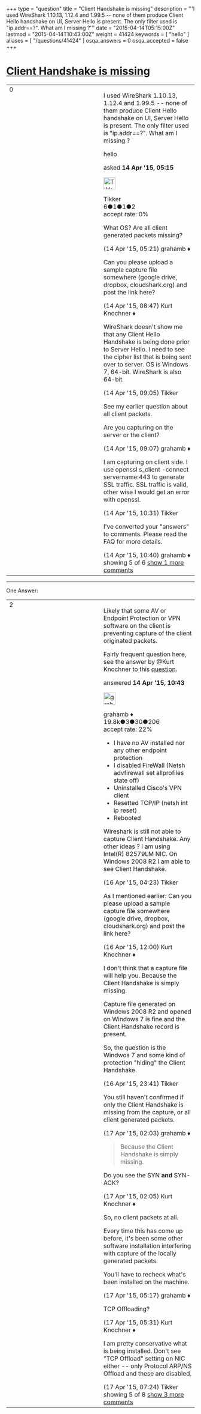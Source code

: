 +++
type = "question"
title = "Client Handshake is missing"
description = '''I used WireShark 1.10.13, 1.12.4 and 1.99.5 -- none of them produce Client Hello handshake on UI, Server Hello is present. The only filter used is &quot;ip.addr==?&quot;. What am I missing ?'''
date = "2015-04-14T05:15:00Z"
lastmod = "2015-04-14T10:43:00Z"
weight = 41424
keywords = [ "hello" ]
aliases = [ "/questions/41424" ]
osqa_answers = 0
osqa_accepted = false
+++

<div class="headNormal">

# [Client Handshake is missing](/questions/41424/client-handshake-is-missing)

</div>

<div id="main-body">

<div id="askform">

<table id="question-table" style="width:100%;"><colgroup><col style="width: 50%" /><col style="width: 50%" /></colgroup><tbody><tr class="odd"><td style="width: 30px; vertical-align: top"><div class="vote-buttons"><div id="post-41424-score" class="post-score" title="current number of votes">0</div><div id="favorite-count" class="favorite-count"></div></div></td><td><div id="item-right"><div class="question-body"><p>I used WireShark 1.10.13, 1.12.4 and 1.99.5 -- none of them produce Client Hello handshake on UI, Server Hello is present. The only filter used is "ip.addr==?". What am I missing ?</p></div><div id="question-tags" class="tags-container tags">hello</div><div id="question-controls" class="post-controls"></div><div class="post-update-info-container"><div class="post-update-info post-update-info-user"><p>asked <strong>14 Apr '15, 05:15</strong></p><img src="https://secure.gravatar.com/avatar/9c0f857bf0a68ddb2664353f2437f09f?s=32&amp;d=identicon&amp;r=g" class="gravatar" width="32" height="32" alt="Tikker&#39;s gravatar image" /><p>Tikker<br />
<span class="score" title="6 reputation points">6</span><span title="1 badges"><span class="badge1">●</span><span class="badgecount">1</span></span><span title="1 badges"><span class="silver">●</span><span class="badgecount">1</span></span><span title="2 badges"><span class="bronze">●</span><span class="badgecount">2</span></span><br />
<span class="accept_rate" title="Rate of the user&#39;s accepted answers">accept rate:</span> <span title="Tikker has no accepted answers">0%</span></p></div></div><div id="comments-container-41424" class="comments-container"><span id="41425"></span><div id="comment-41425" class="comment"><div id="post-41425-score" class="comment-score"></div><div class="comment-text"><p>What OS? Are all client generated packets missing?</p></div><div id="comment-41425-info" class="comment-info"><span class="comment-age">(14 Apr '15, 05:21)</span> grahamb ♦</div></div><span id="41430"></span><div id="comment-41430" class="comment"><div id="post-41430-score" class="comment-score"></div><div class="comment-text"><p>Can you please upload a sample capture file somewhere (google drive, dropbox, cloudshark.org) and post the link here?</p></div><div id="comment-41430-info" class="comment-info"><span class="comment-age">(14 Apr '15, 08:47)</span> Kurt Knochner ♦</div></div><span id="41431"></span><div id="comment-41431" class="comment"><div id="post-41431-score" class="comment-score"></div><div class="comment-text"><p>WireShark doesn't show me that any Client Hello Handshake is being done prior to Server Hello. I need to see the cipher list that is being sent over to server. OS is Windows 7, 64-bit. WireShark is also 64-bit.</p></div><div id="comment-41431-info" class="comment-info"><span class="comment-age">(14 Apr '15, 09:05)</span> Tikker</div></div><span id="41432"></span><div id="comment-41432" class="comment"><div id="post-41432-score" class="comment-score"></div><div class="comment-text"><p>See my earlier question about all client packets.</p><p>Are you capturing on the server or the client?</p></div><div id="comment-41432-info" class="comment-info"><span class="comment-age">(14 Apr '15, 09:07)</span> grahamb ♦</div></div><span id="41435"></span><div id="comment-41435" class="comment"><div id="post-41435-score" class="comment-score"></div><div class="comment-text"><p>I am capturing on client side. I use openssl s_client -connect servername:443 to generate SSL traffic. SSL traffic is valid, other wise I would get an error with openssl.</p></div><div id="comment-41435-info" class="comment-info"><span class="comment-age">(14 Apr '15, 10:31)</span> Tikker</div></div><span id="41436"></span><div id="comment-41436" class="comment not_top_scorer"><div id="post-41436-score" class="comment-score"></div><div class="comment-text"><p>I've converted your "answers" to comments. Please read the FAQ for more details.</p></div><div id="comment-41436-info" class="comment-info"><span class="comment-age">(14 Apr '15, 10:40)</span> grahamb ♦</div></div></div><div id="comment-tools-41424" class="comment-tools"><span class="comments-showing"> showing 5 of 6 </span> <a href="#" class="show-all-comments-link">show 1 more comments</a></div><div class="clear"></div><div id="comment-41424-form-container" class="comment-form-container"></div><div class="clear"></div></div></td></tr></tbody></table>

------------------------------------------------------------------------

<div class="tabBar">

<span id="sort-top"></span>

<div class="headQuestions">

One Answer:

</div>

</div>

<span id="41437"></span>

<div id="answer-container-41437" class="answer">

<table style="width:100%;"><colgroup><col style="width: 50%" /><col style="width: 50%" /></colgroup><tbody><tr class="odd"><td style="width: 30px; vertical-align: top"><div class="vote-buttons"><div id="post-41437-score" class="post-score" title="current number of votes">2</div></div></td><td><div class="item-right"><div class="answer-body"><p>Likely that some AV or Endpoint Protection or VPN software on the client is preventing capture of the client originated packets.</p><p>Fairly frequent question here, see the answer by @Kurt Knochner to this <a href="http://ask.wireshark.org/questions/33597/wireshark-on-win7-machine-not-capturing-all-traffic">question</a>.</p></div><div class="answer-controls post-controls"></div><div class="post-update-info-container"><div class="post-update-info post-update-info-user"><p>answered <strong>14 Apr '15, 10:43</strong></p><img src="https://secure.gravatar.com/avatar/d2a7e24ca66604c749c7c88c1da8ff78?s=32&amp;d=identicon&amp;r=g" class="gravatar" width="32" height="32" alt="grahamb&#39;s gravatar image" /><p>grahamb ♦<br />
<span class="score" title="19834 reputation points"><span>19.8k</span></span><span title="3 badges"><span class="badge1">●</span><span class="badgecount">3</span></span><span title="30 badges"><span class="silver">●</span><span class="badgecount">30</span></span><span title="206 badges"><span class="bronze">●</span><span class="badgecount">206</span></span><br />
<span class="accept_rate" title="Rate of the user&#39;s accepted answers">accept rate:</span> <span title="grahamb has 274 accepted answers">22%</span></p></div></div><div id="comments-container-41437" class="comments-container"><span id="41487"></span><div id="comment-41487" class="comment"><div id="post-41487-score" class="comment-score"></div><div class="comment-text"><ul><li>I have no AV installed nor any other endpoint protection</li><li>I disabled FireWall (Netsh advfirewall set allprofiles state off)</li><li>Uninstalled Cisco's VPN client</li><li>Resetted TCP/IP (netsh int ip reset)</li><li>Rebooted</li></ul><p>Wireshark is still not able to capture Client Handshake. Any other ideas ? I am using Intel(R) 82579LM NIC. On Windows 2008 R2 I am able to see Client Handshake.</p></div><div id="comment-41487-info" class="comment-info"><span class="comment-age">(16 Apr '15, 04:23)</span> Tikker</div></div><span id="41495"></span><div id="comment-41495" class="comment"><div id="post-41495-score" class="comment-score"></div><div class="comment-text"><p>As I mentioned earlier: Can you please upload a sample capture file somewhere (google drive, dropbox, cloudshark.org) and post the link here?</p></div><div id="comment-41495-info" class="comment-info"><span class="comment-age">(16 Apr '15, 12:00)</span> Kurt Knochner ♦</div></div><span id="41522"></span><div id="comment-41522" class="comment"><div id="post-41522-score" class="comment-score"></div><div class="comment-text"><p>I don't think that a capture file will help you. Because the Client Handshake is simply missing.</p><p>Capture file generated on Windows 2008 R2 and opened on Windows 7 is fine and the Client Handshake record is present.</p><p>So, the question is the Windwos 7 and some kind of protection "hiding" the Client Handshake.</p></div><div id="comment-41522-info" class="comment-info"><span class="comment-age">(16 Apr '15, 23:41)</span> Tikker</div></div><span id="41526"></span><div id="comment-41526" class="comment"><div id="post-41526-score" class="comment-score"></div><div class="comment-text"><p>You still haven't confirmed if only the Client Handshake is missing from the capture, or all client generated packets.</p></div><div id="comment-41526-info" class="comment-info"><span class="comment-age">(17 Apr '15, 02:03)</span> grahamb ♦</div></div><span id="41528"></span><div id="comment-41528" class="comment"><div id="post-41528-score" class="comment-score"></div><div class="comment-text"><blockquote><p>Because the Client Handshake is simply missing.</p></blockquote><p>Do you see the SYN <strong>and</strong> SYN-ACK?</p></div><div id="comment-41528-info" class="comment-info"><span class="comment-age">(17 Apr '15, 02:05)</span> Kurt Knochner ♦</div></div><span id="41535"></span><div id="comment-41535" class="comment not_top_scorer"><div id="post-41535-score" class="comment-score"></div><div class="comment-text"><p>So, no client packets at all.</p><p>Every time this has come up before, it's been some other software installation interfering with capture of the locally generated packets.</p><p>You'll have to recheck what's been installed on the machine.</p></div><div id="comment-41535-info" class="comment-info"><span class="comment-age">(17 Apr '15, 05:17)</span> grahamb ♦</div></div><span id="41537"></span><div id="comment-41537" class="comment not_top_scorer"><div id="post-41537-score" class="comment-score"></div><div class="comment-text"><p>TCP Offloading?</p></div><div id="comment-41537-info" class="comment-info"><span class="comment-age">(17 Apr '15, 05:31)</span> Kurt Knochner ♦</div></div><span id="41540"></span><div id="comment-41540" class="comment not_top_scorer"><div id="post-41540-score" class="comment-score"></div><div class="comment-text"><p>I am pretty conservative what is being installed. Don't see "TCP Offload" setting on NIC either -- only Protocol ARP/NS Offload and these are disabled.</p></div><div id="comment-41540-info" class="comment-info"><span class="comment-age">(17 Apr '15, 07:24)</span> Tikker</div></div></div><div id="comment-tools-41437" class="comment-tools"><span class="comments-showing"> showing 5 of 8 </span> <a href="#" class="show-all-comments-link">show 3 more comments</a></div><div class="clear"></div><div id="comment-41437-form-container" class="comment-form-container"></div><div class="clear"></div></div></td></tr></tbody></table>

</div>

<div class="paginator-container-left">

</div>

</div>

</div>

